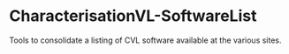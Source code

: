 # CharacterisationVL-SoftwareList
Tools to consolidate a listing of CVL software available at the various sites.
